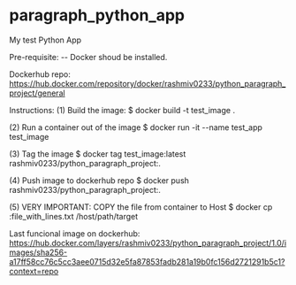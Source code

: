 # paragraph_python_app
My test Python App

Pre-requisite:
 -- Docker shoud be installed.

Dockerhub repo:
https://hub.docker.com/repository/docker/rashmiv0233/python_paragraph_project/general

Instructions:
(1) Build the image:
      $ docker build -t test_image .

(2) Run a container out of the image
    $ docker run -it --name test_app test_image

(3) Tag the image
    $ docker tag test_image:latest rashmiv0233/python_paragraph_project:<major version>.<minor version>

(4) Push image to dockerhub repo
    $ docker push rashmiv0233/python_paragraph_project:<major version>.<minor version>

(5) VERY IMPORTANT:
    COPY the file from container to Host
    $ docker cp <containerId>:file_with_lines.txt /host/path/target

Last funcional image on dockerhub:
https://hub.docker.com/layers/rashmiv0233/python_paragraph_project/1.0/images/sha256-a17ff58cc76c5cc3aee0715d32e5fa87853fadb281a19b0fc156d2721291b5c1?context=repo


